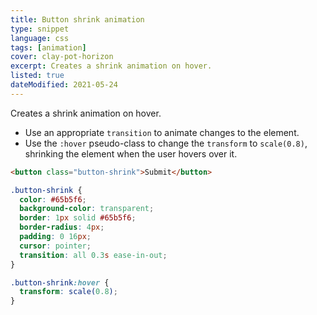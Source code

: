 ```yaml
---
title: Button shrink animation
type: snippet
language: css
tags: [animation]
cover: clay-pot-horizon
excerpt: Creates a shrink animation on hover.
listed: true
dateModified: 2021-05-24
---
```


Creates a shrink animation on hover.

- Use an appropriate `transition` to animate changes to the element.
- Use the `:hover` pseudo-class to change the `transform` to `scale(0.8)`, shrinking the element when the user hovers over it.

```html
<button class="button-shrink">Submit</button>
```

```css
.button-shrink {
  color: #65b5f6;
  background-color: transparent;
  border: 1px solid #65b5f6;
  border-radius: 4px;
  padding: 0 16px;
  cursor: pointer;
  transition: all 0.3s ease-in-out;
}

.button-shrink:hover {
  transform: scale(0.8);
}
```
